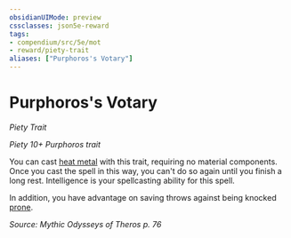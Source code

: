 ```yaml
---
obsidianUIMode: preview
cssclasses: json5e-reward
tags:
- compendium/src/5e/mot
- reward/piety-trait
aliases: ["Purphoros's Votary"]
---
```

# Purphoros's Votary
*Piety Trait*  

*Piety 10+ Purphoros trait*

You can cast [heat metal](/Systems/5e/spells/heat-metal.md) with this trait, requiring no material components. Once you cast the spell in this way, you can't do so again until you finish a long rest. Intelligence is your spellcasting ability for this spell.

In addition, you have advantage on saving throws against being knocked [prone](/Systems/5e/rules/conditions.md#prone).

*Source: Mythic Odysseys of Theros p. 76*